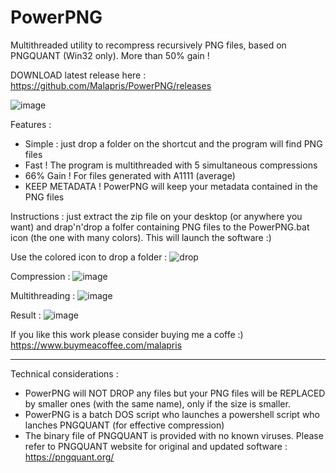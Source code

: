 # PowerPNG
Multithreaded utility to recompress recursively PNG files, based on PNGQUANT (Win32 only).
More than 50% gain !

DOWNLOAD latest release here : 
https://github.com/Malapris/PowerPNG/releases

![image](https://user-images.githubusercontent.com/123722969/216791664-796e00de-4ffc-4a03-a940-fb9fa4108724.png)

Features : 
- Simple : just drop a folder on the shortcut and the program will find PNG files
- Fast ! The program is multithreaded with 5 simultaneous compressions
- 66% Gain ! For files generated with A1111 (average)
- KEEP METADATA ! PowerPNG will keep your metadata contained in the PNG files

Instructions : just extract the zip file on your desktop (or anywhere you want) and drap'n'drop a folfer containing PNG files to the PowerPNG.bat icon (the one with many colors). This will launch the software :)

Use the colored icon to drop a folder :
![drop](https://user-images.githubusercontent.com/123722969/215043585-bb7f1aa8-7087-4b5e-a856-d81c8383a5e0.png)

Compression :
![image](https://user-images.githubusercontent.com/123722969/215035494-bf532451-8c37-4e51-af80-b76365e83c06.png)

Multithreading :
![image](https://user-images.githubusercontent.com/123722969/215035561-9695204a-c11e-4dcb-8bbe-3f49ace55830.png)

Result :
![image](https://user-images.githubusercontent.com/123722969/215036264-ca410a67-4ee0-456e-8cf9-161824b06ced.png)

If you like this work please consider buying me a coffe :)
https://www.buymeacoffee.com/malapris

<hr>

Technical considerations :
- PowerPNG will NOT DROP any files but your PNG files will be REPLACED by smaller ones (with the same name), only if the size is smaller.
- PowerPNG is a batch DOS script who launches a powershell script who lanches PNGQUANT (for effective compression)
- The binary file of PNGQUANT is provided with no known viruses. Please refer to PNGQUANT website for original and updated software : https://pngquant.org/
